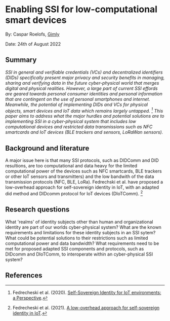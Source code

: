 # Enabling SSI for low-computational smart devices
By: Caspar Roelofs, [Gimly](https://github.com/Gimly-Blockchain)

Date: 24th of August 2022

## Summary
*SSI in general and verifiable credentials (VCs) and decentralized identifiers (DIDs) specifically present major privacy and security benefits in managing, sharing and verifying data in the future cyber-physical world that merges digital and physical realities. However, a large part of current SSI effords are geared towards personal consumer identities and personal information that are contingent on the use of personal smartphones and internet. Meanwhile, the potential of implementing DIDs and VCs for physical objects, smart devices and IoT data which remains largely untapped. [^1] This paper aims to address what the major hurdles and potential solutions are to implementing SSI in a cyber-physical system that includes low computational devices and restricted data transmissions such as NFC smartcards and IoT devices (BLE trackers and sensors, LoRaWan sensors).*

## Background and literature
A major issue here is that many SSI protocols, such as DIDComm and DID resultions, are too computational and data heavy for the limited computational power of the devices such as NFC smartcards, BLE trackers or other IoT sensors and transmitters) and the low bandwith of the data transmission protocols (NFC, BLE, LoRa). Fedrechski et al. have proposed a low-overhead approach for self-sovereign identity in IoT, with an adapted did method and DIDcomm protocol for IoT devices (DIoTComm). [^2]

## Research questions
What 'realms' of identity subjects other than human and organizational identity are part of our worlds cyber-physical system?
What are the known requirements and limitations for these identity subjects in an SSI sytem?
What could be potential solutions to their restrictions such as limited computational power and data bandwidth?
What requirements need to be met for proposed adapted SSI components and protocols, such as DIDcomm and DIoTComm, to interoperate within an cyber-physical SSI system?

## References
[^1]: Fedrecheski et al. (2020). [Self-Sovereign Identity for IoT environments: a Perspective](https://github.com/Gimly-Blockchain/literature/blob/main/G%20Fedrecheski%20et%20al%202020_Self-Sovereign%20Identity%20for%20IoT%20environments%20-%20A%20Perspective.pdf).
[^2]: Fedrecheski et al. (2021). [A low-overhead approach for self-sovereign identity in IoT](https://github.com/Gimly-Blockchain/literature/blob/main/G%20Fedrecheski%20et%20al%202021_A%20low-overhead%20approach%20for%20self-sovereign%20identity%20in%20IoT.pdf).
